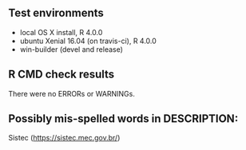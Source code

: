 ## Test environments
* local OS X install, R 4.0.0
* ubuntu Xenial 16.04  (on travis-ci), R 4.0.0
* win-builder (devel and release)

## R CMD check results
There were no ERRORs or WARNINGs. 

## Possibly mis-spelled words in DESCRIPTION:
  Sistec (https://sistec.mec.gov.br/)
